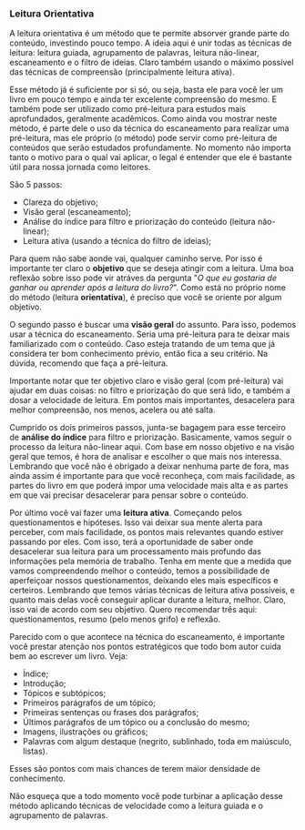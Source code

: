 ### Leitura Orientativa

A leitura orientativa é um método que te permite absorver grande parte do conteúdo, investindo pouco tempo. A ideia aqui é unir todas as técnicas de leitura: leitura guiada, agrupamento de palavras, leitura não-linear, escaneamento e o filtro de ideias. Claro também usando o máximo possível das técnicas de compreensão (principalmente leitura ativa).

Esse método já é suficiente por si só, ou seja, basta ele para você ler um livro em pouco tempo e ainda ter excelente compreensão do mesmo. E também pode ser utilizado como pré-leitura para estudos mais aprofundados, geralmente acadêmicos. Como ainda vou mostrar neste método, é parte dele o uso da técnica do escaneamento para realizar uma pré-leitura, mas ele próprio (o método) pode servir como pré-leitura de conteúdos que serão estudados profundamente. No momento não importa tanto o motivo para o qual vai aplicar, o legal é entender que ele é bastante útil para nossa jornada como leitores.

São 5 passos:

* Clareza do objetivo;
* Visão geral (escaneamento);
* Análise do índice para filtro e priorização do conteúdo (leitura não-linear);
* Leitura ativa (usando a técnica do filtro de ideias);

Para quem não sabe aonde vai, qualquer caminho serve. Por isso é importante ter claro o **objetivo** que se deseja atingir com a leitura. Uma boa reflexão sobre isso pode vir atráves da pergunta "*O que eu gostaria de ganhar ou aprender após a leitura do livro?*". Como está no próprio nome do método (leitura **orientativa**), é preciso que você se oriente por algum objetivo.

O segundo passo é buscar uma **visão geral** do assunto. Para isso, podemos usar a técnica do escaneamento. Seria uma pré-leitura para te deixar mais familiarizado com o conteúdo. Caso esteja tratando de um tema que já considera ter bom conhecimento prévio, então fica a seu critério. Na dúvida, recomendo que faça a pré-leitura.

Importante notar que ter objetivo claro e visão geral (com pré-leitura) vai ajudar em duas coisas: no filtro e priorização do que será lido, e também a dosar a velocidade de leitura. Em pontos mais importantes, desacelera para melhor compreensão, nos menos, acelera ou até salta.

Cumprido os dois primeiros passos, junta-se bagagem para esse terceiro de **análise do índice** para filtro e priorização. Basicamente, vamos seguir o processo da leitura não-linear aqui. Com base em nosso objetivo e na visão geral que temos, é hora de analisar e escolher o que mais nos interessa. Lembrando que você não é obrigado a deixar nenhuma parte de fora, mas ainda assim é importante para que você reconheça, com mais facilidade, as partes do livro em que poderá impor uma velocidade mais alta e as partes em que vai precisar desacelerar para pensar sobre o conteúdo.

Por último você vai fazer uma **leitura ativa**. Começando pelos questionamentos e hipóteses. Isso vai deixar sua mente alerta para perceber, com mais facilidade, os pontos mais relevantes quando estiver passando por eles. Com isso, terá a oportunidade de saber onde desacelerar sua leitura para um processamento mais profundo das informações pela memória de trabalho. Tenha em mente que a medida que vamos compreendendo melhor o conteúdo, temos a possibilidade de aperfeiçoar nossos questionamentos, deixando eles mais específicos e certeiros. Lembrando que temos várias técnicas de leitura ativa possíveis, e quanto mais delas você conseguir aplicar durante a leitura, melhor. Claro, isso vai de acordo com seu objetivo. Quero recomendar três aqui: questionamentos, resumo (pelo menos grifo) e reflexão.

Parecido com o que acontece na técnica do escaneamento, é importante você prestar atenção nos pontos estratégicos que todo bom autor cuida bem ao escrever um livro. Veja:

* Índice;
* Introdução;
* Tópicos e subtópicos;
* Primeiros parágrafos de um tópico;
* Primeiras sentenças ou frases dos parágrafos;
* Últimos parágrafos de um tópico ou a conclusão do mesmo;
* Imagens, ilustrações ou gráficos;
* Palavras com algum destaque (negrito, sublinhado, toda em maiúsculo, listas).

Esses são pontos com mais chances de terem maior densidade de conhecimento.

Não esqueça que a todo momento você pode turbinar a aplicação desse método aplicando técnicas de velocidade como a leitura guiada e o agrupamento de palavras.
